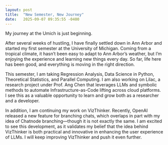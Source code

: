 ```yaml
---
layout: post
title:  "New Semester, New Journey"
date:   2025-09-07 09:35:55 -0400
---
```

My journey at the Umich is just beginning. 

After several weeks of hustling, I have finally settled down in Ann Arbor and started my first semester at the University of Michigan. Coming from a tropical climate, it hasn’t been easy to adapt to Ann Arbor’s weather, but I’m enjoying the experience and learning new things every day. So far, life here has been good, and everything is moving in the right direction.

This semester, I am taking Regression Analysis, Data Science in Python, Theoretical Statistics, and Parallel Computing. I am also working on Lilac, a research project under Prof. Ang Chen that leverages LLMs and symbolic methods to automate Infrastructure-as-Code lifting across cloud platforms. I see this as a valuable opportunity to learn and grow both as a researcher and a developer.

In addition, I am continuing my work on VizThinker. Recently, OpenAI released a new feature for branching chats, which overlaps in part with my idea of Chatnode branching—though it is not exactly the same. I am excited to see this development, as it validates my belief that the idea behind VizThinker is both practical and innovative in enhancing the user experience of LLMs. I will keep improving VizThinker and push it even further.